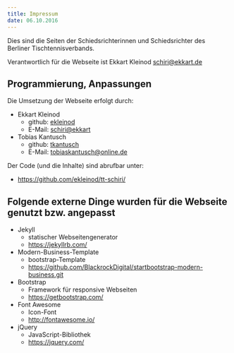 ```yaml
---
title: Impressum
date: 06.10.2016
---
```


Dies sind die Seiten der Schiedsrichterinnen und Schiedsrichter des Berliner Tischtennisverbands.

Verantwortlich für die Webseite ist Ekkart Kleinod <schiri@ekkart.de>

## Programmierung, Anpassungen

Die Umsetzung der Webseite erfolgt durch:

- Ekkart Kleinod
	- github: [ekleinod](https://github.com/ekleinod)
	- E-Mail: <schiri@ekkart>
- Tobias Kantusch
	- github: [tkantusch](https://github.com/tkantusch)
	- E-Mail: <tobiaskantusch@online.de>

Der Code (und die Inhalte) sind abrufbar unter:

- <https://github.com/ekleinod/tt-schiri/>

## Folgende externe Dinge wurden für die Webseite genutzt bzw. angepasst

- Jekyll
	- statischer Webseitengenerator
	- <https://jekyllrb.com/>
- Modern-Business-Template
	- bootstrap-Template
	- <https://github.com/BlackrockDigital/startbootstrap-modern-business.git>
- Bootstrap
	- Framework für responsive Webseiten
	- <https://getbootstrap.com/>
- Font Awesome
	- Icon-Font
	- <http://fontawesome.io/>
- jQuery
	- JavaScript-Bibliothek
	- <https://jquery.com/>

